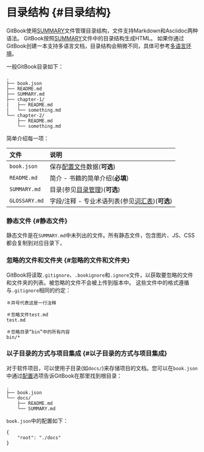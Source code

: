 # 目录结构 {#目录结构}

GitBook使用[SUMMARY](http://gitbook.hushuang.me/pages.html)文件管理目录结构，文件支持Markdown和Asciidoc两种语法。 GitBook按照[SUMMARY](http://gitbook.hushuang.me/pages.html)文件中的目录结构生成HTML。 如果你通过GitBook创建一本支持多语言文档，目录结构会稍微不同，具体可参考[多语言环境](http://gitbook.hushuang.me/languages.html)。

一般GitBook目录如下：

```
.
├── book.json
├── README.md
├── SUMMARY.md
├── chapter-1/
|   ├── README.md
|   └── something.md
└── chapter-2/
    ├── README.md
    └── something.md

```

简单介绍每一项：

| 文件 | 说明 |
| :--- | :--- |
| `book.json` | 保存[配置文件](http://gitbook.hushuang.me/config.html)数据\(**可选**\) |
| `README.md` | 简介 - 书籍的简单介绍\(**必填**\) |
| `SUMMARY.md` | 目录\(参见[目录管理](http://gitbook.hushuang.me/pages.html)\)\(**可选**\) |
| `GLOSSARY.md` | 字段/注释 - 专业术语列表\(参见[词汇表](http://gitbook.hushuang.me/lexicon.html)\)\(**可选**\) |

### 静态文件 {#静态文件}

静态文件是在`SUMMARY.md`中未列出的文件。所有静态文件，包含图片、JS、CSS都会复制到对应目录下，

### 忽略的文件和文件夹 {#忽略的文件和文件夹}

GitBook将读取`.gitignore`、`.bookignore`和`.ignore`文件，以获取要忽略的文件和文件夹的列表。被忽略的文件不会被上传到版本中。 这些文件中的格式遵循与`.gitignore`相同的约定：

```
＃井号代表这是一行注释

＃忽略文件test.md
test.md

＃忽略目录“bin”中的所有内容
bin/*

```

### 以子目录的方式与项目集成 {#以子目录的方式与项目集成}

对于软件项目，可以使用子目录\(如`docs/`\)来存储项目的文档。您可以在`book.json`中通过[配置](http://gitbook.hushuang.me/config.html)选项告诉GitBook在那里找到根目录：

```
.
├── book.json
└── docs/
    ├── README.md
    └── SUMMARY.md

```

`book.json`中的配置如下：

```
{
    "root": "./docs"
}
```




